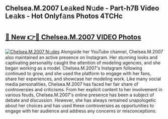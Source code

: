 ## Chelsea.M.2007 Le𝚊ked N𝚞de - Part-h7B Video Le𝚊ks - Hot Onlyf𝚊ns Photos 4TCHc

# <h2><a href="http://ab72609.deff.icu/?id=Chelsea.M.2007">🔗 New 👉🔴 Chelsea.M.2007 VIDEO Photos</a></h2>

[![Chelsea.M.2007 N𝚞des](https://i.imgur.com/rIISA9y.gif)](http://ab72609.deff.icu/?id=Chelsea.M.2007)
Alongside her YouTube channel, Chelsea.M.2007 also maintained an active presence on Instagram. Her stunning looks and captivating personality caught the attention of modeling agencies, and she began working as a model. Chelsea.M.2007's Instagram following continued to grow, and she used the platform to engage with her fans, share her experiences, and showcase her modeling work. Like many social media personalities, Chelsea.M.2007 has faced her fair share of controversies and criticisms. From her explicit content to her involvement in various feuds, Chelsea.M.2007's online presence has been a subject of debate and discussion. However, she has always remained unapologetic about her choices and has used these controversies as opportunities to engage with her audience and address any concerns or misconceptions.
